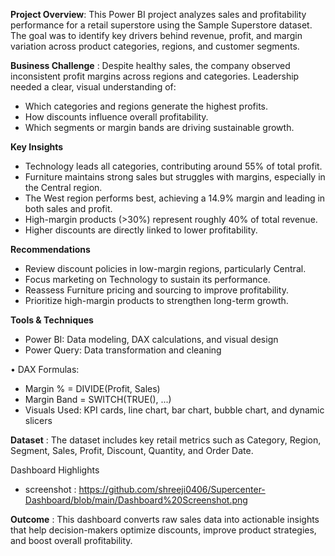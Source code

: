 **Project Overview**: This Power BI project analyzes sales and profitability performance for a retail superstore using the Sample Superstore dataset. The goal was to identify key drivers behind revenue, profit, and margin variation across product categories, regions, and customer segments.

**Business Challenge** : Despite healthy sales, the company observed inconsistent profit margins across regions and categories. Leadership needed a clear, visual understanding of:
- Which categories and regions generate the highest profits.
- How discounts influence overall profitability.
- Which segments or margin bands are driving sustainable growth.

**Key Insights**
- Technology leads all categories, contributing around 55% of total profit.
- Furniture maintains strong sales but struggles with margins, especially in the Central region.
- The West region performs best, achieving a 14.9% margin and leading in both sales and profit.
- High-margin products (>30%) represent roughly 40% of total revenue.
- Higher discounts are directly linked to lower profitability.

**Recommendations**
- Review discount policies in low-margin regions, particularly Central.
- Focus marketing on Technology to sustain its performance.
- Reassess Furniture pricing and sourcing to improve profitability.
- Prioritize high-margin products to strengthen long-term growth.

**Tools & Techniques**
- Power BI: Data modeling, DAX calculations, and visual design
- Power Query: Data transformation and cleaning

•	DAX Formulas:
- Margin % = DIVIDE(Profit, Sales)
- Margin Band = SWITCH(TRUE(), ...)
- Visuals Used: KPI cards, line chart, bar chart, bubble chart, and dynamic slicers

**Dataset** : The dataset includes key retail metrics such as Category, Region, Segment, Sales, Profit, Discount, Quantity, and Order Date.

Dashboard Highlights
- screenshot : https://github.com/shreeji0406/Supercenter-Dashboard/blob/main/Dashboard%20Screenshot.png

**Outcome** : This dashboard converts raw sales data into actionable insights that help decision-makers optimize discounts, improve product strategies, and boost overall profitability.
